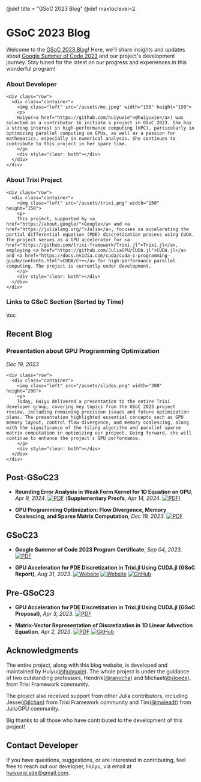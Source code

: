 @def title = "GSoC 2023 Blog"
@def maxtoclevel=2

# GSoC 2023 Blog

Welcome to the [GSoC 2023 Blog](https://huiyuxie.github.io/)! Here, we'll share insights and updates about [Google Summer of Code 2023](https://summerofcode.withgoogle.com/) and our project's development journey. Stay tuned for the latest on our progress and experiences in this wonderful program!

### About Developer


~~~
<div class="row">
  <div class="container">
    <img class="left" src="/assets/me.jpeg" width="150" height="150">
    <p>
    Huiyu(<a href="https://github.com/huiyuxie">@huiyuxie</a>) was selected as a contributor to initiate a project in GSoC 2023. She has a strong interest in high-performance computing (HPC), particularly in optimizing parallel computing on GPUs, as well as a passion for mathematics, especially in numerical analysis. She continues to contribute to this project in her spare time.
    </p>
    <div style="clear: both"></div>
  </div>
</div>
~~~

### About Trixi Project

~~~
<div class="row">
  <div class="container">
    <img class="left" src="/assets/trixi.png" width="150" height="150">
    <p>
    This project, supported by <a href="https://about.google/">Google</a> and <a href="https://julialang.org/">Julia</a>, focuses on accelerating the partial differential equation (PDE) discretization process using CUDA. The project serves as a GPU accelerator for <a href="https://github.com/trixi-framework/Trixi.jl">Trixi.jl</a>, employing <a href="https://github.com/JuliaGPU/CUDA.jl">CUDA.jl</a> and <a href="https://docs.nvidia.com/cuda/cuda-c-programming-guide/contents.html">CUDA/C++</a> for high-performance parallel computing. The project is currently under development.
    </p>
    <div style="clear: both"></div>
  </div>
</div>
~~~

### Links to GSoC Section (Sorted by Time)

\toc

## Recent Blog

### Presentation about GPU Programming Optimization
*Dec 19, 2023*

~~~
<div class="row">
  <div class="container">
    <img class="left" src="/assets/slides.png" width="300" height="200">
    <p>
    Today, Huiyu delivered a presentation to the entire Trixi developer group, covering key topics from the GSoC 2023 project review, including remaining precision issues and future optimization plans. The presentation highlighted essential concepts such as GPU memory layout, control flow divergence, and memory coalescing, along with the significance of the tiling algorithm and parallel sparse matrix computation in optimizing our project. Going forward, she will continue to enhance the project's GPU performance.
    </p>
    <div style="clear: both"></div>
  </div>
</div>
~~~


## Post-GSoC23

* **Rounding Error Analysis in Weak Form Kernel for 1D Equation on GPU**, *Apr 9, 2024*. [![PDF](https://img.shields.io/badge/View-PDF-blue.svg)](/assets/files/round_error.pdf) (**Supplementary Proofs**, *Apr 14, 2024*. [![PDF](https://img.shields.io/badge/View-PDF-blue.svg)](/assets/files/proof_supply.pdf))

* **GPU Programming Optimization: Flow Divergence, Memory Coalescing, and Sparse Matrix Computation**, *Dec 19, 2023*. [![PDF](https://img.shields.io/badge/View-PDF-blue.svg)](/assets/files/gsoc_present.pdf)

## GSoC23

* **Google Summer of Code 2023 Program Certificate**, *Sep 04, 2023*. [![PDF](https://img.shields.io/badge/View-PDF-blue.svg)](/assets/files/certificate.pdf)

* **GPU Acceleration for PDE Discretization in Trixi.jl Using CUDA.jl (GSoC Report)**, *Aug 31, 2023*. [![Website](https://img.shields.io/badge/Julia-GSoC_Project-lightgrey)](https://trixi-framework.github.io/outreach/gsoc/2023/gpu-acceleration-in-trixi-jl-using-cuda-jl/) [![Website](https://img.shields.io/badge/Google-GSoC_Project-lightgrey)](https://summerofcode.withgoogle.com/programs/2023/projects/upstR7K2) [![GitHub](https://img.shields.io/badge/GitHub-Repository-green)](https://github.com/huiyuxie/trixi_cuda)

## Pre-GSoC23

* **GPU Acceleration for PDE Discretization in Trixi.jl Using CUDA.jl (GSoC Proposal)**, *Apr 3, 2023*. [![PDF](https://img.shields.io/badge/View-PDF-blue.svg)](/assets/files/proposal.pdf) 

* **Matrix-Vector Representation of Discretization in 1D Linear Advection Equation**, *Apr 2, 2023*. [![PDF](https://img.shields.io/badge/View-PDF-blue.svg)](/assets/files/vector_matrix.pdf) [![GitHub](https://img.shields.io/badge/GitHub-Repository-green)](https://github.com/huiyuxie/linear_advection_cuda)


## Acknowledgments

The entire project, along with this blog website, is developed and maintained by Huiyu([@huiyuxie](https://github.com/huiyuxie)). The whole project is under the guidance of two outstanding professors, Hendrik([@ranocha](https://github.com/ranocha)) and Michael([@sloede](https://github.com/sloede)), from Trixi Framework community. 

The project also received support from other Julia contributors,  including Jesse([@jlchan](https://github.com/jlchan)) from Trixi Framework community and Tim([@maleadt](https://github.com/maleadt)) from JuliaGPU community.

Big thanks to all those who have contributed to the development of this project!

## Contact Developer
If you have questions, suggestions, or are interested in contributing, feel free to reach out our developer, Huiyu, via email at [huiyuxie.sde@gmail.com](mailto:huiyuxie.sde@gmail.com).